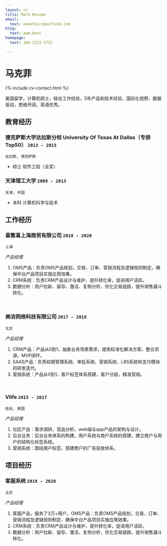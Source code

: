 ```yaml
---
layout: cv
title: Mark Resume
email:
  text: makefeics@outlook.com
blog:
  text: apm.best
homepage:
  text: 186-1231-1722
  
---
```


# 马克菲

<!--
include contact information from the front matter
Supported arguments:
    - homepage: url, text
    - phone
    - email
-->

{% include cv-contact.html %}
<br/>

美国留学，计算机硕士，硅谷工作经验，5年产品和技术经验，国际化视野，数据驱动，思维开阔，英语优秀。
<br/>
## 教育经历

### **德克萨斯大学达拉斯分校 University Of Texas At Dallas（专排Top50）** `2013 - 2015`

```
达拉斯, 德克萨斯 
```

- 硕士 软件工程（全奖）

### **天津理工大学** `2009 - 2013`

```
天津, 中国
```

- 本科 计算机科学与技术

## 工作经历

### **喜繁喜上海商贸有限公司** `2018 - 2020`

```
上海
```

_产品经理_<br>





1. OMS产品：负责OMS产品规划，交易、订单、营销流程及逻辑规则制定，确保中台产品项目实施应用效果。
2. CRM系统：负责CRM产品设计与维护，提升转化率，促进用户活跃。
3. 数据分析：用户拉新、留存、激活、复购分析，优化交易链路，提升销售漏斗转化。
<br/>

### **美洽网络科技有限公司** `2017 - 2018`

```
北京
```

_产品经理_<br>


1. CRM产品：产品从0到1，抽象业务场景需求，提炼标准化解决方案，整合资源，MVP闭环。
2. SAAS产品：负责权限管理系统、审批系统、营销系统、LBS系统和支付模块的研发迭代。
3. 营销系统：产品从0到1，客户标签体系搭建，客户分层，精准营销。


<br/>

### **Vlife** `2015 - 2017`

```
硅谷, 美国
```

_产品经理_<br>



1. 社区产品：需求调研，竞品分析，web端与app产品的架构与设计。
2. 后台业务：后台业务体系的构建，用户系统与商户系统的搭建，建立商户与用户的结构化标签系统。
3. 营销系统：围绕用户标签，搭建商户的广告投放体系。

## 项目经历

### **客服系统** `2018 - 2020`

```
北京
```

_产品经理_<br>





1. 客服产品，服务了3万+用户，OMS产品：负责OMS产品规划，交易、订单、营销流程及逻辑规则制定，确保中台产品项目实施应用效果。
2. CRM系统：负责CRM产品设计与维护，提升转化率，促进用户活跃。
3. 数据分析：用户拉新、留存、激活、复购分析，优化交易链路，提升销售漏斗转化。
<br/>



